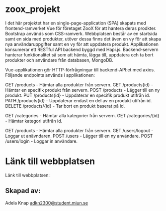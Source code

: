 # zoox_projekt
I det här projektet har en single-page-application (SPA) skapats med frontend-ramverket Vue för företaget ZooX för att hantera deras prodkter. Bootstrap används som CSS-ramverk.
Webbplatsen består av en startsida samt en sida med produkter, utöver dessa finns det även en vy för att skapa nya användaruppgifter samt en vy för att uppdatera produkt. Applikationen konsumerar ett RESTful API backend byggd med Hapi.js. Backend-servern hanterar funktionalitet så som att hämta, lägga till, uppdatera och ta bort produkter och användare från databasen, MongoDB.

Vue-applikationen gör HTTP-förfrågningar till backend-API:et med axios. 
Följande endpoints används i applikationen:

GET /products - Hämtar alla produkter från servern.
GET /products{id} - Hämtar en specifik produkt från servern.
POST /products - Lägger till en ny produkt.
PUT /products{id} - Uppdaterar en specifik produkt utifrån id.
PATH /products{id} - Uppdaterar endast en del av en produkt utifrån id.
DELETE /products/{id} - Tar bort en produkt baserat på id.

GET /categories - Hämtar alla kategorier från servern.
GET /categories/{id} - Hämtar kategori utifrån id.

GET /products - Hämtar alla produkter från servern.
GET /users/logout - Loggar ut anävndaren.
POST /users - Lägger till en ny användare.
POST /users/login - Loggar in användare.

# Länk till webbplatsen
Länk till webbplatsen: 

## Skapad av:
Adela Knap adkn2300@student.miun.se

